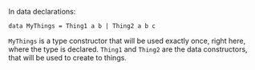 In data declarations:

```
data MyThings = Thing1 a b | Thing2 a b c
```

`MyThings` is a type constructor that will be used exactly once, right here,
where the type is declared. `Thing1` and `Thing2` are the data constructors,
that will be used to create to things.
